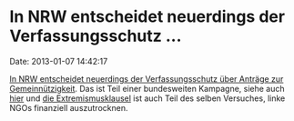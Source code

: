 In NRW entscheidet neuerdings der Verfassungsschutz \...
========================================================

Date: 2013-01-07 14:42:17

[In NRW entscheidet neuerdings der Verfassungsschutz über Anträge zur
Gemeinnützigkeit](http://annalist.noblogs.org/post/2013/01/05/verfassungsschutz-entscheidet-in-nrw-uber-gemeinnutzigkeit/).
Das ist Teil einer bundesweiten Kampagne, siehe auch
[hier](/?ts=b102a861) und [die Extremismusklausel](/?ts=b03c4c41) ist
auch Teil des selben Versuches, linke NGOs finanziell auszutrocknen.
